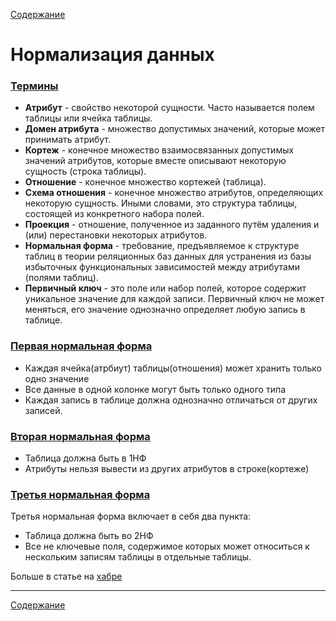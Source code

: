 [Содержание](README.md)

# Нормализация данных

### [Термины](https://habr.com/ru/post/254773/)

- **Атрибут** - свойство некоторой сущности. Часто называется полем таблицы или ячейка таблицы.
- **Домен атрибута** - множество допустимых значений, которые может принимать атрибут.
- **Кортеж** - конечное множество взаимосвязанных допустимых значений атрибутов, которые вместе описывают некоторую сущность (строка таблицы).
- **Отношение** - конечное множество кортежей (таблица).
- **Схема отношения** - конечное множество атрибутов, определяющих некоторую сущность. Иными словами, это структура таблицы, состоящей из конкретного набора полей.
- **Проекция** - отношение, полученное из заданного путём удаления и (или) перестановки некоторых атрибутов.
- **Нормальная форма** - требование, предъявляемое к структуре таблиц в теории реляционных баз данных для устранения из базы избыточных функциональных зависимостей между атрибутами (полями таблиц).
- **Первичный ключ** - это поле или набор полей, которое содержит уникальное значение для каждой записи. Первичный ключ не может меняться, его значение однозначно определяет любую запись в таблице.

### [Первая нормальная форма](https://ru.hexlet.io/courses/rdb-basics/lessons/1nf/theory_unit)

- Каждая ячейка(атрбиут) таблицы(отношения) может хранить только одно значение
- Все данные в одной колонке могут быть только одного типа
- Каждая запись в таблице должна однозначно отличаться от других записей.

### [Вторая нормальная форма](https://ru.hexlet.io/courses/rdb-basics/lessons/2nf/theory_unit)

- Таблица должна быть в 1НФ
- Атрибуты нельзя вывести из других атрибутов в строке(кортеже)

### [Третья нормальная форма](https://ru.hexlet.io/courses/rdb-basics/lessons/3nf/theory_unit)

Третья нормальная форма включает в себя два пункта:

- Таблица должна быть во 2НФ
- Все не ключевые поля, содержимое которых может относиться к нескольким записям таблицы в отдельные таблицы.

Больше в статье на [хабре](https://habr.com/ru/post/254773/)

---
[Содержание](README.md)
